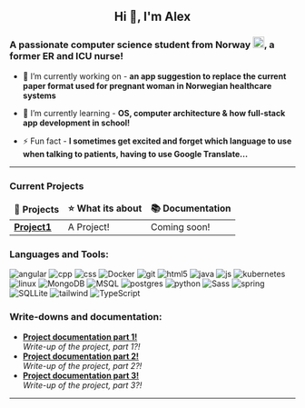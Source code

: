 <h2 align="center">Hi 👋, I'm Alex</h2>
<h3>A passionate computer science student from Norway <img src="https://cdn-icons-png.flaticon.com/512/197/197579.png" width="20"/>, a former ER and ICU nurse!</h3>

- 🔭 I’m currently working on - **an app suggestion to replace the current paper format used for pregnant woman in Norwegian healthcare systems**

- 🌱 I’m currently learning - **OS, computer architecture & how full-stack app development in school!**

- ⚡ Fun fact - **I sometimes get excited and forget which language to use when talking to patients, having to use Google Translate...**

------------

<h3 align="left">Current Projects</h3>
<table>
    <thead>
        <td><b>🎁 Projects</b></td>
        <td><b>⭐ What its about</b></td>
        <td><b>📚 Documentation</b></td>
    </thead>
    <tbody>
        <tr>
            <td><a href="https://github.com/JeffAlexB"><b>Project1</a></b></td>
            <td>A Project!</td>
            <td>Coming soon!</td>
        </tr>
    </tbody>
</table>    

<h3>Languages and Tools:</h3>
<p align="left"> 
    <img alt="angular" src="https://img.shields.io/badge/-Angular-DD0031?style=flat-square&logo=angular&logoColor=white" />
    <img alt="cpp" src="https://img.shields.io/badge/C++-%2300599C.svg?logo=c%2B%2B&logoColor=white" />
    <img alt="css" src="https://img.shields.io/badge/CSS-1572B6?logo=css3&logoColor=fff "/>
    <img alt="Docker" src="https://img.shields.io/badge/-Docker-46a2f1?style=flat-square&logo=docker&logoColor=white" /> 
    <img alt="git" src="https://img.shields.io/badge/-Git-F05032?style=flat-square&logo=git&logoColor=white" /> 
    <img alt="html5" src="https://img.shields.io/badge/-HTML5-E34F26?style=flat-square&logo=html5&logoColor=white" /> 
    <img alt="java" src="https://img.shields.io/badge/Java-%23ED8B00.svg?logo=openjdk&logoColor=white"/>
    <img alt="js" src="https://img.shields.io/badge/JavaScript-F7DF1E?logo=javascript&logoColor=000"/>
    <img alt="kubernetes" src="https://img.shields.io/badge/Kubernetes-326CE5?logo=kubernetes&logoColor=fff"/>
    <img alt="linux" src="https://img.shields.io/badge/Linux-FCC624?logo=linux&logoColor=black"/>
    <img alt="MongoDB" src="https://img.shields.io/badge/-MongoDB-13aa52?style=flat-square&logo=mongodb&logoColor=white" /> 
    <img alt="MSQL" src="https://img.shields.io/badge/MySQL-4479A1?logo=mysql&logoColor=fff"/>
    <img alt="postgres" src="https://img.shields.io/badge/Postgres-%23316192.svg?logo=postgresql&logoColor=white"/>
    <img alt="python" src="https://img.shields.io/badge/Python-3776AB?logo=python&logoColor=fff"/>
    <img alt="Sass" src="https://img.shields.io/badge/-Sass-CC6699?style=flat-square&logo=sass&logoColor=white" />
    <img alt="spring" src="https://img.shields.io/badge/Spring%20Boot-6DB33F?logo=springboot&logoColor=fff"/>
    <img alt="SQLLite" src="https://img.shields.io/badge/SQLite-%2307405e.svg?logo=sqlite&logoColor=white"/>
    <img alt="tailwind" src="https://img.shields.io/badge/Tailwind%20CSS-%2338B2AC.svg?logo=tailwind-css&logoColor=white"/>
    <img alt="TypeScript" src="https://img.shields.io/badge/-TypeScript-007ACC?style=flat-square&logo=typescript&logoColor=white" />
</p>

<h3>Write-downs and documentation: </h3>
<ul>
    <li><a href="https://github.com/JeffAlexB"><b>Project documentation part 1!</b></a><br/><i>Write-up of the project, part 1?!</i></li>
    <li><a href="https://github.com/JeffAlexB"><b>Project documentation part 2!</b></a><br/><i>Write-up of the project, part 2?!</i></li>
    <li><a href="https://github.com/JeffAlexB"><b>Project documentation part 3!</b></a><br/><i>Write-up of the project, part 3?!</i></li>
</ul>

------------
